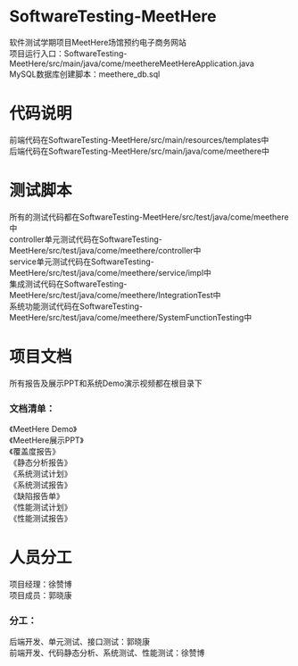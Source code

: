 # SoftwareTesting-MeetHere
软件测试学期项目MeetHere场馆预约电子商务网站<br>
项目运行入口：SoftwareTesting-MeetHere/src/main/java/come/meethereMeetHereApplication.java<br>
MySQL数据库创建脚本：meethere_db.sql<br>
# 代码说明
前端代码在SoftwareTesting-MeetHere/src/main/resources/templates中<br>
后端代码在SoftwareTesting-MeetHere/src/main/java/come/meethere中<br>
# 测试脚本
所有的测试代码都在SoftwareTesting-MeetHere/src/test/java/come/meethere中<br>
controller单元测试代码在SoftwareTesting-MeetHere/src/test/java/come/meethere/controller中<br>
service单元测试代码在SoftwareTesting-MeetHere/src/test/java/come/meethere/service/impl中<br>
集成测试代码在SoftwareTesting-MeetHere/src/test/java/come/meethere/IntegrationTest中<br>
系统功能测试代码在SoftwareTesting-MeetHere/src/test/java/come/meethere/SystemFunctionTesting中<br>
# 项目文档
所有报告及展示PPT和系统Demo演示视频都在根目录下
### 文档清单：
《MeetHere Demo》<br>
《MeetHere展示PPT》<br>
《覆盖度报告》<br>
《静态分析报告》<br>
《系统测试计划》<br>
《系统测试报告》<br>
《缺陷报告单》<br>
《性能测试计划》<br>
《性能测试报告》<br>
# 人员分工
项目经理：徐赞博<br>
项目成员：郭晓康<br>
### 分工：
后端开发、单元测试、接口测试：郭晓康<br>
前端开发、代码静态分析、系统测试、性能测试：徐赞博<br>
